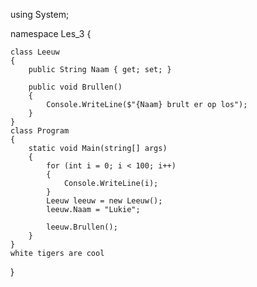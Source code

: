 using System;

namespace Les_3
{

    class Leeuw
    {
        public String Naam { get; set; }

        public void Brullen()
        {
            Console.WriteLine($"{Naam} brult er op los");
        }
    }
    class Program
    {
        static void Main(string[] args)
        {
            for (int i = 0; i < 100; i++)
            {
                Console.WriteLine(i);
            }
            Leeuw leeuw = new Leeuw();
            leeuw.Naam = "Lukie";

            leeuw.Brullen();
        }
    }
    white tigers are cool
}

